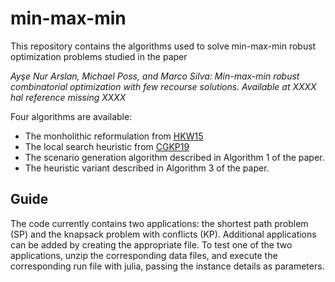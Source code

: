 # min-max-min

This repository contains the algorithms used to solve min-max-min robust optimization problems studied in the paper

*Ayşe Nur Arslan, Michael Poss, and Marco Silva: Min-max-min robust combinatorial optimization with few recourse solutions. Available at XXXX hal reference missing XXXX*

Four algorithms are available:
* The monholithic reformulation from [HKW15](https://doi.org/10.1287/opre.2015.1392 "K-Adaptability in Two-Stage Robust Binary Programming")
* The local search heuristic from [CGKP19](https://doi.org/10.1016/j.ejor.2019.05.045 "Faster algorithms for min-max-min robustness for combinatorial problems with budgeted uncertainty")
* The scenario generation algorithm described in Algorithm 1 of the paper.
* The heuristic variant described in Algorithm 3 of the paper.

## Guide

The code currently contains two applications: the shortest path problem (SP) and the knapsack problem with conflicts (KP). Additional applications can be added by creating the appropriate file. To test one of the two applications, unzip the corresponding data files, and execute the corresponding run file with julia, passing the instance details as parameters.
